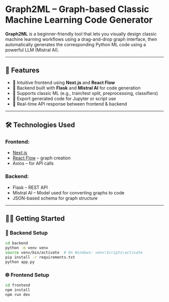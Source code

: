 # Graph2ML – Graph-based Classic Machine Learning Code Generator

**Graph2ML** is a beginner-friendly tool that lets you visually design classic machine learning workflows using a drag-and-drop graph interface, then automatically generates the corresponding Python ML code using a powerful LLM (Mistral AI).

---

## 🚀 Features

- 🎨 Intuitive frontend using **Next.js** and **React Flow**
- 🧠 Backend built with **Flask** and **Mistral AI** for code generation
- 🧪 Supports classic ML (e.g., train/test split, preprocessing, classifiers)
- 📜 Export generated code for Jupyter or script use
- 🔁 Real-time API response between frontend & backend

---

## 🛠️ Technologies Used

### Frontend:
- [Next.js](https://nextjs.org/)
- [React Flow](https://reactflow.dev/) – graph creation
- Axios – for API calls

### Backend:
- Flask – REST API
- Mistral AI – Model used for converting graphs to code
- JSON-based schema for graph structure

---

## 🧑‍💻 Getting Started

### 🔧 Backend Setup

```bash
cd backend
python -m venv venv
source venv/bin/activate  # On Windows: venv\Scripts\activate
pip install -r requirements.txt
python app.py
```

### 🌐 Frontend Setup
```bash
cd frontend
npm install
npm run dev
```


